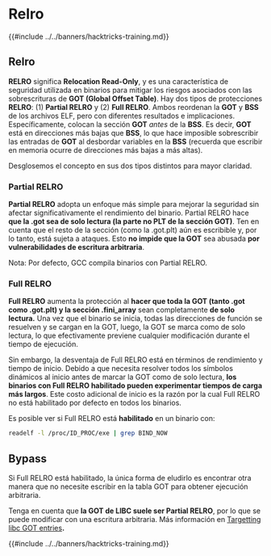 # Relro

{{#include ../../banners/hacktricks-training.md}}

## Relro

**RELRO** significa **Relocation Read-Only**, y es una característica de seguridad utilizada en binarios para mitigar los riesgos asociados con las sobrescrituras de **GOT (Global Offset Table)**. Hay dos tipos de protecciones **RELRO**: (1) **Partial RELRO** y (2) **Full RELRO**. Ambos reordenan la **GOT** y **BSS** de los archivos ELF, pero con diferentes resultados e implicaciones. Específicamente, colocan la sección **GOT** _antes_ de la **BSS**. Es decir, **GOT** está en direcciones más bajas que **BSS**, lo que hace imposible sobrescribir las entradas de **GOT** al desbordar variables en la **BSS** (recuerda que escribir en memoria ocurre de direcciones más bajas a más altas).

Desglosemos el concepto en sus dos tipos distintos para mayor claridad.

### **Partial RELRO**

**Partial RELRO** adopta un enfoque más simple para mejorar la seguridad sin afectar significativamente el rendimiento del binario. Partial RELRO hace **que la .got sea de solo lectura (la parte no PLT de la sección GOT)**. Ten en cuenta que el resto de la sección (como la .got.plt) aún es escribible y, por lo tanto, está sujeta a ataques. Esto **no impide que la GOT** sea abusada **por vulnerabilidades de escritura arbitraria**.

Nota: Por defecto, GCC compila binarios con Partial RELRO.

### **Full RELRO**

**Full RELRO** aumenta la protección al **hacer que toda la GOT (tanto .got como .got.plt) y la sección .fini_array** sean completamente **de solo lectura.** Una vez que el binario se inicia, todas las direcciones de función se resuelven y se cargan en la GOT, luego, la GOT se marca como de solo lectura, lo que efectivamente previene cualquier modificación durante el tiempo de ejecución.

Sin embargo, la desventaja de Full RELRO está en términos de rendimiento y tiempo de inicio. Debido a que necesita resolver todos los símbolos dinámicos al inicio antes de marcar la GOT como de solo lectura, **los binarios con Full RELRO habilitado pueden experimentar tiempos de carga más largos**. Este costo adicional de inicio es la razón por la cual Full RELRO no está habilitado por defecto en todos los binarios.

Es posible ver si Full RELRO está **habilitado** en un binario con:
```bash
readelf -l /proc/ID_PROC/exe | grep BIND_NOW
```
## Bypass

Si Full RELRO está habilitado, la única forma de eludirlo es encontrar otra manera que no necesite escribir en la tabla GOT para obtener ejecución arbitraria.

Tenga en cuenta que **la GOT de LIBC suele ser Partial RELRO**, por lo que se puede modificar con una escritura arbitraria. Más información en [Targetting libc GOT entries](https://github.com/nobodyisnobody/docs/blob/main/code.execution.on.last.libc/README.md#1---targetting-libc-got-entries)**.**

{{#include ../../banners/hacktricks-training.md}}

